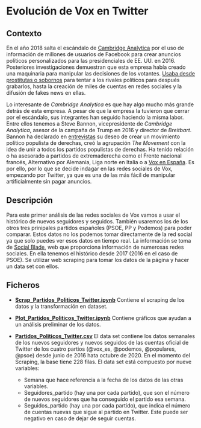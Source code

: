 # Evolución de Vox en Twitter

## Contexto
En el año 2018 salta el escándalo de [Cambridge Analytica](https://www.infobae.com/america/tecno/2018/03/20/7-datos-para-entender-el-escandalo-de-facebook-y-cambridge-analytica/) por el uso de información de millones de usuarios de Facebook para crear anuncios políticos personalizados para las presidenciales de EE. UU. en 2016. Posteriores investigaciones demuestran que esta empresa había creado una maquinaria para manipular las decisiones de los votantes. [Usaba desde prostitutas o sobornos](https://www.infobae.com/america/eeuu/2018/03/19/sobornos-mujeres-y-noticias-falsas-el-ceo-de-cambridge-analytica-confeso-en-una-camara-oculta-los-metodos-que-salpican-a-facebook/) para tentar a los rivales políticos para después grabarlos, hasta la creación de miles de cuentas en redes sociales y la difusión de fakes news en ellas.

Lo interesante de _Cambridge Analytica_ es que hay algo mucho más grande detrás de esta empresa. A pesar de que la empresa la tuvieron que cerrar por el escándalo, sus integrantes han seguido haciendo la misma labor. Entre ellos tenemos a Steve Bannon, vicepresidente de _Cambridge Analytica_, asesor de la campaña de Trump en 2016 y director de _Breitbart_. Bannon ha declarado en [entrevistas]((https://www.eltiempo.com/mundo/eeuu-y-canada/entrevista-con-steve-bannon-sobre-el-populismo-y-el-gobierno-de-donald-trump-294662)) su deseo de crear un movimiento político populista de derechas, creó la agrupación _The Movement_ con la idea de unir a todos los partidos populistas de derechas. Ha tenido relación o ha asesorado a partidos de extremaderecha como el Frente nacional francés, Alternativo por Alemania, Liga norte en Italia o a [Vox en España](https://www.voxespana.es/noticias/bannon-el-artifice-de-la-victoria-de-trump-apuesta-por-vox-para-espana-20180410).
Es por ello, por lo que se decide indagar en las redes sociales de Vox, empezando por Twitter, ya que es una de las más fácil de manipular artificialmente sin pagar anuncios.

## Descripción
Para este primer análisis de las redes sociales de Vox vamos a usar el histórico de nuevos seguidores y seguidos. También usaremos los de los otros tres prinipales partidos españoles (PSOE, PP y Podemos) para poder comparar.
Estos datos no los podemos tomar directamente de la red social ya que solo puedes ver esos datos en tiempo real. La información se toma de [Social Blade](https://socialblade.com/), web que proporciona información de numerosas redes sociales. En ella tenemos el histórico desde 2017 (2016 en el caso de PSOE). Se utilizar web scraping para tomar los datos de la página y hacer un data set con ellos.

## Ficheros

- [**Scrap_Partidos_Politicos_Twitter.ipynb**](https://github.com/dnunezs/Partidos_Politicos_Twitter/blob/main/Scrap_Partidos_Politicos_Twitter.ipynb) Contiene el scraping de los datos y la transformación en dataset.

- [**Plot_Partidos_Politicos_Twitter.ipynb**](https://github.com/dnunezs/Partidos_Politicos_Twitter/blob/main/Plot_Partidos_Politicos_Twitter.ipynb) Contiene gráficos que ayudan a un análisis preliminar de los datos.

- [**Partidos_Politicos_Twitter.csv**](https://github.com/dnunezs/Partidos_Politicos_Twitter/blob/main/Partidos_Politicos_Twitter.csv) El data set contiene los datos semanales de los nuevos seguidores y nuevos seguidos de las cuentas oficial de Twitter de los cuatro partios (@vox_es, @podemos, @populares, @psoe) desde junio de 2016 hata octubre de 2020. En el momento del Scraping, la base tiene 228 filas.
El data set está compuesto por nueve variables: 
  - Semana que hace referencia a la fecha de los datos de las otras variables. 
  - Seguidores_partido (hay una por cada partido), que son el número de nuevos seguidores que ha conseguido el partido esa semana. 
  - Seguidos_partido (hay una por cada partido), que indica el número de cuentas nuevas que sigue al partido en Twitter. Este puede ser negativo en caso de dejar de seguir cuentas. 

